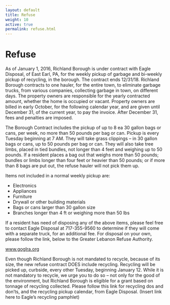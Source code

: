 ```yaml
---
layout: default
title: Refuse
weight: 10
active: true
permalink: refuse.html
---
```


# Refuse

As of January 1, 2016, Richland Borough is under contract with Eagle Disposal, of East Earl, PA, for the weekly pickup of garbage and bi-weekly pickup of recycling, in the borough. The contract ends 12/31/18. Richland Borough contracts to one hauler, for the entire town, to eliminate garbage trucks, from various companies, collecting garbage in town, on different days. The property owners are responsible for the yearly contracted amount, whether the home is occupied or vacant. Property owners are billed in early October, for the following calendar year, and are given until December 31, of the current year, to pay the invoice. After December 31, fees and penalties are imposed.

The Borough Contract includes the pickup of up to 8 ea 30 gallon bags or cans, per week, no more than 50 pounds per bag or can. Pickup is every Tuesday beginning at 7 AM. They will take grass clippings – in 30 gallon bags or cans, up to 50 pounds per bag or can. They will also take tree limbs, placed in tied bundles, not longer than 4 feet and weighing up to 50 pounds. If a resident places a bag out that weighs more than 50 pounds; bundles or limbs longer than four feet or heavier than 50 pounds; or if more than 8 bags are put out, the refuse hauler will not pick them up.

Items not included in a normal weekly pickup are:

- Electronics
- Appliances
- Furniture
- Drywall or other building materials
- Bags or cans larger than 30 gallon size
- Branches longer than 4 ft or weighing more than 50 lbs

If a resident has need of disposing any of the above items, please feel free to contact Eagle Disposal at 717-355-9560 to determine if they will come with a separate truck, for an additional fee. For disposal on your own, please follow the link, below to the Greater Lebanon Refuse Authority.

www.goglra.org

Even though Richland Borough is not mandated to recycle, because of its size, the new refuse contract DOES include recycling. Recycling will be picked up, curbside, every other Tuesday, beginning January 12. While it is not mandatory to recycle, we urge you to do so – not only for the good of the environment, but Richland Borough is eligible for a grant based on tonnage of recycling collected. Please follow this link for recycling dos and don’ts, and the recycling pickup calendar, from Eagle Disposal. (Insert link here to Eagle’s recycling pamphlet)
